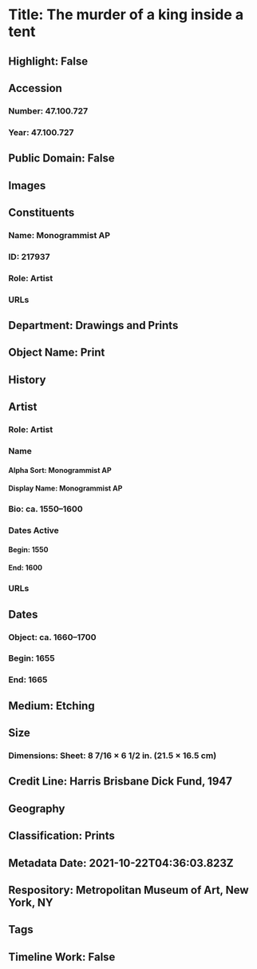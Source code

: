 # Title: The murder of a king inside a tent
## Highlight: False
## Accession
### Number: 47.100.727
### Year: 47.100.727
## Public Domain: False
## Images
## Constituents
### Name: Monogrammist AP
### ID: 217937
### Role: Artist
### URLs
## Department: Drawings and Prints
## Object Name: Print
## History
## Artist
### Role: Artist
### Name
#### Alpha Sort: Monogrammist AP
#### Display Name: Monogrammist AP
### Bio: ca. 1550–1600
### Dates Active
#### Begin: 1550
#### End: 1600
### URLs
## Dates
### Object: ca. 1660–1700
### Begin: 1655
### End: 1665
## Medium: Etching
## Size
### Dimensions: Sheet: 8 7/16 × 6 1/2 in. (21.5 × 16.5 cm)
## Credit Line: Harris Brisbane Dick Fund, 1947
## Geography
## Classification: Prints
## Metadata Date: 2021-10-22T04:36:03.823Z
## Respository: Metropolitan Museum of Art, New York, NY
## Tags
## Timeline Work: False